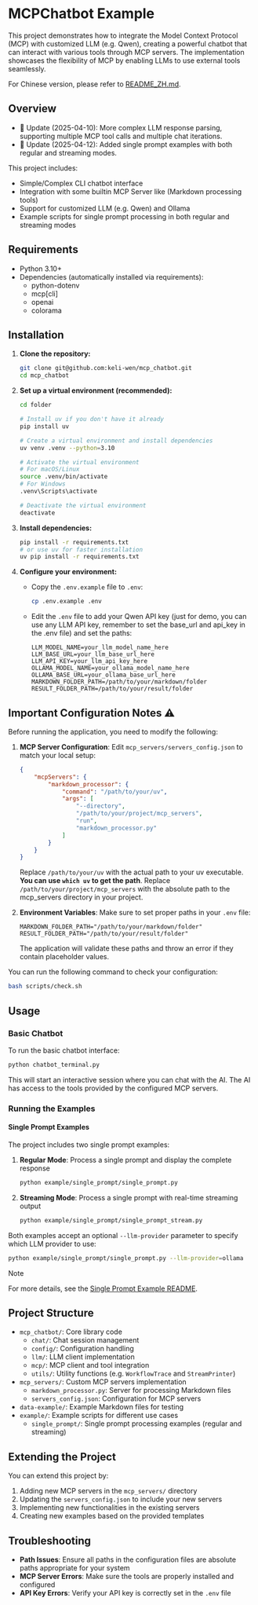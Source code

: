 # MCPChatbot Example

This project demonstrates how to integrate the Model Context Protocol (MCP) with customized LLM (e.g. Qwen), creating a powerful chatbot that can interact with various tools through MCP servers. The implementation showcases the flexibility of MCP by enabling LLMs to use external tools seamlessly.

For Chinese version, please refer to [README_ZH.md](README_ZH.md).

## Overview

- 🚩 Update (2025-04-10): More complex LLM response parsing, supporting multiple MCP tool calls and multiple chat iterations.
- 🚩 Update (2025-04-12): Added single prompt examples with both regular and streaming modes.

This project includes:

- Simple/Complex CLI chatbot interface
- Integration with some builtin MCP Server like (Markdown processing tools)
- Support for customized LLM (e.g. Qwen) and Ollama
- Example scripts for single prompt processing in both regular and streaming modes

## Requirements

- Python 3.10+
- Dependencies (automatically installed via requirements):
  - python-dotenv
  - mcp[cli]
  - openai
  - colorama

## Installation

1. **Clone the repository:**

   ```bash
   git clone git@github.com:keli-wen/mcp_chatbot.git
   cd mcp_chatbot
   ```

2. **Set up a virtual environment (recommended):**

   ```bash
   cd folder
   
   # Install uv if you don't have it already
   pip install uv

   # Create a virtual environment and install dependencies
   uv venv .venv --python=3.10

   # Activate the virtual environment
   # For macOS/Linux
   source .venv/bin/activate
   # For Windows
   .venv\Scripts\activate

   # Deactivate the virtual environment
   deactivate
   ```

3. **Install dependencies:**

   ```bash
   pip install -r requirements.txt
   # or use uv for faster installation
   uv pip install -r requirements.txt
   ```

4. **Configure your environment:**
   - Copy the `.env.example` file to `.env`:

     ```bash
     cp .env.example .env
     ```

   - Edit the `.env` file to add your Qwen API key (just for demo, you can use any LLM API key, remember to set the base_url and api_key in the .env file) and set the paths:

     ```
     LLM_MODEL_NAME=your_llm_model_name_here
     LLM_BASE_URL=your_llm_base_url_here
     LLM_API_KEY=your_llm_api_key_here
     OLLAMA_MODEL_NAME=your_ollama_model_name_here
     OLLAMA_BASE_URL=your_ollama_base_url_here
     MARKDOWN_FOLDER_PATH=/path/to/your/markdown/folder
     RESULT_FOLDER_PATH=/path/to/your/result/folder
     ```

## Important Configuration Notes ⚠️

Before running the application, you need to modify the following:

1. **MCP Server Configuration**:
   Edit `mcp_servers/servers_config.json` to match your local setup:

   ```json
   {
       "mcpServers": {
           "markdown_processor": {
               "command": "/path/to/your/uv",
               "args": [
                   "--directory",
                   "/path/to/your/project/mcp_servers",
                   "run",
                   "markdown_processor.py"
               ]
           }
       }
   }
   ```

   Replace `/path/to/your/uv` with the actual path to your uv executable. **You can use `which uv` to get the path**.
   Replace `/path/to/your/project/mcp_servers` with the absolute path to the mcp_servers directory in your project.

2. **Environment Variables**:
   Make sure to set proper paths in your `.env` file:

   ```
   MARKDOWN_FOLDER_PATH="/path/to/your/markdown/folder"
   RESULT_FOLDER_PATH="/path/to/your/result/folder"
   ```

   The application will validate these paths and throw an error if they contain placeholder values.

You can run the following command to check your configuration:

```bash
bash scripts/check.sh
```

## Usage

### Basic Chatbot

To run the basic chatbot interface:

```bash
python chatbot_terminal.py
```

This will start an interactive session where you can chat with the AI. The AI has access to the tools provided by the configured MCP servers.

### Running the Examples

#### Single Prompt Examples

The project includes two single prompt examples:

1. **Regular Mode**: Process a single prompt and display the complete response

   ```bash
   python example/single_prompt/single_prompt.py
   ```

2. **Streaming Mode**: Process a single prompt with real-time streaming output

   ```bash
   python example/single_prompt/single_prompt_stream.py
   ```

Both examples accept an optional `--llm-provider` parameter to specify which LLM provider to use:

```bash
python example/single_prompt/single_prompt.py --llm-provider=ollama
```

> [!NOTE]
> For more details, see the [Single Prompt Example README](example/single_prompt/README.md).

## Project Structure

- `mcp_chatbot/`: Core library code
  - `chat/`: Chat session management
  - `config/`: Configuration handling
  - `llm/`: LLM client implementation
  - `mcp/`: MCP client and tool integration
  - `utils/`: Utility functions (e.g. `WorkflowTrace` and `StreamPrinter`)
- `mcp_servers/`: Custom MCP servers implementation
  - `markdown_processor.py`: Server for processing Markdown files
  - `servers_config.json`: Configuration for MCP servers
- `data-example/`: Example Markdown files for testing
- `example/`: Example scripts for different use cases
  - `single_prompt/`: Single prompt processing examples (regular and streaming)

## Extending the Project

You can extend this project by:

1. Adding new MCP servers in the `mcp_servers/` directory
2. Updating the `servers_config.json` to include your new servers
3. Implementing new functionalities in the existing servers
4. Creating new examples based on the provided templates

## Troubleshooting

- **Path Issues**: Ensure all paths in the configuration files are absolute paths appropriate for your system
- **MCP Server Errors**: Make sure the tools are properly installed and configured
- **API Key Errors**: Verify your API key is correctly set in the `.env` file
